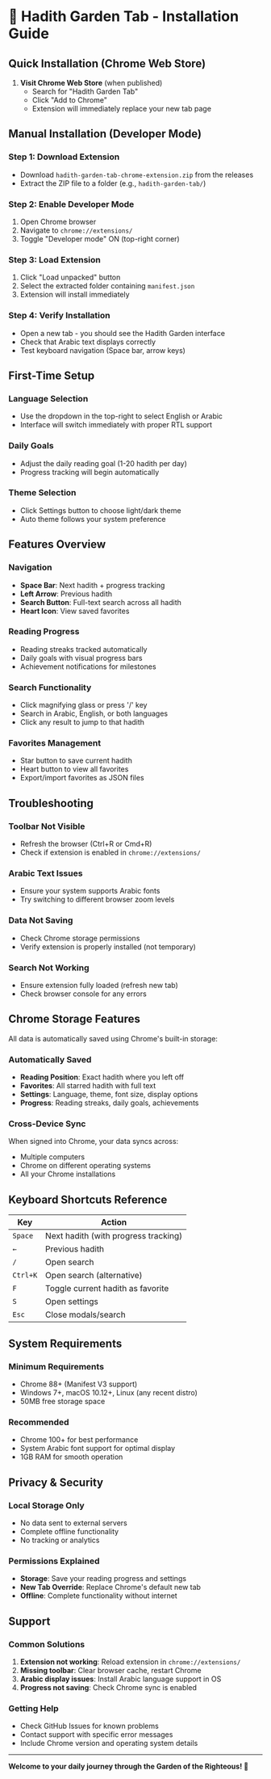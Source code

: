 # 🚀 Hadith Garden Tab - Installation Guide

## Quick Installation (Chrome Web Store)

1. **Visit Chrome Web Store** (when published)
   - Search for "Hadith Garden Tab"
   - Click "Add to Chrome"
   - Extension will immediately replace your new tab page

## Manual Installation (Developer Mode)

### Step 1: Download Extension
- Download `hadith-garden-tab-chrome-extension.zip` from the releases
- Extract the ZIP file to a folder (e.g., `hadith-garden-tab/`)

### Step 2: Enable Developer Mode
1. Open Chrome browser
2. Navigate to `chrome://extensions/`
3. Toggle "Developer mode" ON (top-right corner)

### Step 3: Load Extension
1. Click "Load unpacked" button
2. Select the extracted folder containing `manifest.json`
3. Extension will install immediately

### Step 4: Verify Installation
- Open a new tab - you should see the Hadith Garden interface
- Check that Arabic text displays correctly
- Test keyboard navigation (Space bar, arrow keys)

## First-Time Setup

### Language Selection
- Use the dropdown in the top-right to select English or Arabic
- Interface will switch immediately with proper RTL support

### Daily Goals
- Adjust the daily reading goal (1-20 hadith per day)
- Progress tracking will begin automatically

### Theme Selection
- Click Settings button to choose light/dark theme
- Auto theme follows your system preference

## Features Overview

### Navigation
- **Space Bar**: Next hadith + progress tracking
- **Left Arrow**: Previous hadith
- **Search Button**: Full-text search across all hadith
- **Heart Icon**: View saved favorites

### Reading Progress
- Reading streaks tracked automatically
- Daily goals with visual progress bars
- Achievement notifications for milestones

### Search Functionality
- Click magnifying glass or press '/' key
- Search in Arabic, English, or both languages
- Click any result to jump to that hadith

### Favorites Management
- Star button to save current hadith
- Heart button to view all favorites
- Export/import favorites as JSON files

## Troubleshooting

### Toolbar Not Visible
- Refresh the browser (Ctrl+R or Cmd+R)
- Check if extension is enabled in `chrome://extensions/`

### Arabic Text Issues
- Ensure your system supports Arabic fonts
- Try switching to different browser zoom levels

### Data Not Saving
- Check Chrome storage permissions
- Verify extension is properly installed (not temporary)

### Search Not Working
- Ensure extension fully loaded (refresh new tab)
- Check browser console for any errors

## Chrome Storage Features

All data is automatically saved using Chrome's built-in storage:

### Automatically Saved
- **Reading Position**: Exact hadith where you left off
- **Favorites**: All starred hadith with full text
- **Settings**: Language, theme, font size, display options
- **Progress**: Reading streaks, daily goals, achievements

### Cross-Device Sync
When signed into Chrome, your data syncs across:
- Multiple computers
- Chrome on different operating systems
- All your Chrome installations

## Keyboard Shortcuts Reference

| Key | Action |
|-----|--------|
| `Space` | Next hadith (with progress tracking) |
| `←` | Previous hadith |
| `/` | Open search |
| `Ctrl+K` | Open search (alternative) |
| `F` | Toggle current hadith as favorite |
| `S` | Open settings |
| `Esc` | Close modals/search |

## System Requirements

### Minimum Requirements
- Chrome 88+ (Manifest V3 support)
- Windows 7+, macOS 10.12+, Linux (any recent distro)
- 50MB free storage space

### Recommended
- Chrome 100+ for best performance
- System Arabic font support for optimal display
- 1GB RAM for smooth operation

## Privacy & Security

### Local Storage Only
- No data sent to external servers
- Complete offline functionality
- No tracking or analytics

### Permissions Explained
- **Storage**: Save your reading progress and settings
- **New Tab Override**: Replace Chrome's default new tab
- **Offline**: Complete functionality without internet

## Support

### Common Solutions
1. **Extension not working**: Reload extension in `chrome://extensions/`
2. **Missing toolbar**: Clear browser cache, restart Chrome
3. **Arabic display issues**: Install Arabic language support in OS
4. **Progress not saving**: Check Chrome sync is enabled

### Getting Help
- Check GitHub Issues for known problems
- Contact support with specific error messages
- Include Chrome version and operating system details

---

**Welcome to your daily journey through the Garden of the Righteous! 🌿**